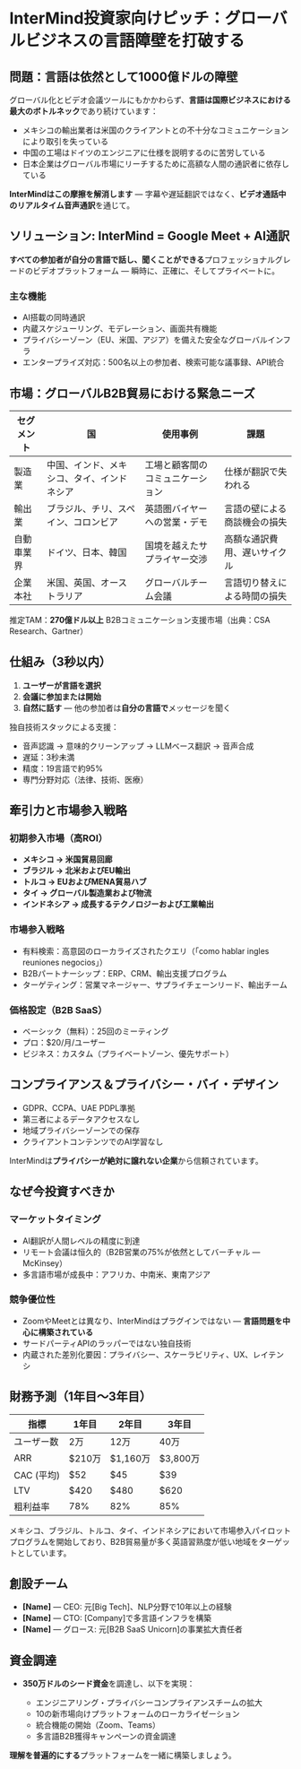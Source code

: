 # InterMind投資家向けピッチ：グローバルビジネスの言語障壁を打破する

## 問題：言語は依然として1000億ドルの障壁

グローバル化とビデオ会議ツールにもかかわらず、**言語は国際ビジネスにおける最大のボトルネック**であり続けています：

- メキシコの輸出業者は米国のクライアントとの不十分なコミュニケーションにより取引を失っている
- 中国の工場はドイツのエンジニアに仕様を説明するのに苦労している
- 日本企業はグローバル市場にリーチするために高額な人間の通訳者に依存している

**InterMindはこの摩擦を解消します** — 字幕や遅延翻訳ではなく、**ビデオ通話中のリアルタイム音声通訳**を通じて。

## ソリューション: InterMind = Google Meet + AI通訳

**すべての参加者が自分の言語で話し、聞くことができる**プロフェッショナルグレードのビデオプラットフォーム — 瞬時に、正確に、そしてプライベートに。

### 主な機能

- AI搭載の同時通訳
- 内蔵スケジューリング、モデレーション、画面共有機能
- プライバシーゾーン（EU、米国、アジア）を備えた安全なグローバルインフラ
- エンタープライズ対応：500名以上の参加者、検索可能な議事録、API統合

## 市場：グローバルB2B貿易における緊急ニーズ

| セグメント | 国 | 使用事例 | 課題 |
| -------------- | ------------------ | ---------------------------------------- | ----------------------------------- |
| 製造業 | 中国、インド、メキシコ、タイ、インドネシア | 工場と顧客間のコミュニケーション | 仕様が翻訳で失われる |
| 輸出業 | ブラジル、チリ、スペイン、コロンビア | 英語圏バイヤーへの営業・デモ | 言語の壁による商談機会の損失 |
| 自動車業界 | ドイツ、日本、韓国 | 国境を越えたサプライヤー交渉 | 高額な通訳費用、遅いサイクル |
| 企業本社 | 米国、英国、オーストラリア | グローバルチーム会議 | 言語切り替えによる時間の損失 |

推定TAM：**270億ドル以上** B2Bコミュニケーション支援市場（出典：CSA Research、Gartner）

## 仕組み（3秒以内）

1. **ユーザーが言語を選択**
2. **会議に参加または開始**
3. **自然に話す** — 他の参加者は**自分の言語で**メッセージを聞く

独自技術スタックによる支援：

- 音声認識 → 意味的クリーンアップ → LLMベース翻訳 → 音声合成
- 遅延：3秒未満
- 精度：19言語で約95%
- 専門分野対応（法律、技術、医療）

## 牽引力と市場参入戦略

### 初期参入市場（高ROI）

- **メキシコ → 米国貿易回廊**
- **ブラジル → 北米およびEU輸出**
- **トルコ → EUおよびMENA貿易ハブ**
- **タイ → グローバル製造業および物流**
- **インドネシア → 成長するテクノロジーおよび工業輸出**

### 市場参入戦略

- 有料検索：高意図のローカライズされたクエリ（「como hablar ingles reuniones negocios」）
- B2Bパートナーシップ：ERP、CRM、輸出支援プログラム
- ターゲティング：営業マネージャー、サプライチェーンリード、輸出チーム

### 価格設定（B2B SaaS）

- ベーシック（無料）：25回のミーティング
- プロ：$20/月/ユーザー
- ビジネス：カスタム（プライベートゾーン、優先サポート）

## コンプライアンス＆プライバシー・バイ・デザイン

- GDPR、CCPA、UAE PDPL準拠
- 第三者によるデータアクセスなし
- 地域プライバシーゾーンでの保存
- クライアントコンテンツでのAI学習なし

InterMindは**プライバシーが絶対に譲れない企業**から信頼されています。

## なぜ今投資すべきか

### マーケットタイミング

- AI翻訳が人間レベルの精度に到達
- リモート会議は恒久的（B2B営業の75%が依然としてバーチャル — McKinsey）
- 多言語市場が成長中：アフリカ、中南米、東南アジア

### 競争優位性

- ZoomやMeetとは異なり、InterMindはプラグインではない — **言語問題を中心に構築されている**
- サードパーティAPIのラッパーではない独自技術
- 内蔵された差別化要因：プライバシー、スケーラビリティ、UX、レイテンシ

## 財務予測（1年目〜3年目）

| 指標         | 1年目  | 2年目   | 3年目  |
| ------------ | ------ | ------- | ------ |
| ユーザー数   | 2万    | 12万    | 40万   |
| ARR          | \$210万| \$1,160万| \$3,800万|
| CAC (平均)   | \$52   | \$45    | \$39   |
| LTV          | \$420  | \$480   | \$620  |
| 粗利益率     | 78%    | 82%     | 85%    |

メキシコ、ブラジル、トルコ、タイ、インドネシアにおいて市場参入パイロットプログラムを開始しており、B2B貿易量が多く英語習熟度が低い地域をターゲットとしています。

## 創設チーム

- **\[Name]** — CEO: 元\[Big Tech]、NLP分野で10年以上の経験
- **\[Name]** — CTO: \[Company]で多言語インフラを構築
- **\[Name]** — グロース: 元\[B2B SaaS Unicorn]の事業拡大責任者

## 資金調達

- **350万ドルのシード資金**を調達し、以下を実現：

  - エンジニアリング・プライバシーコンプライアンスチームの拡大
  - 10の新市場向けプラットフォームのローカライゼーション
  - 統合機能の開始（Zoom、Teams）
  - 多言語B2B獲得キャンペーンの資金調達

**理解を普遍的にする**プラットフォームを一緒に構築しましょう。